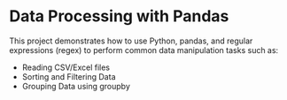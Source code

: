 # Data Processing with Pandas
This project demonstrates how to use Python, pandas, and regular expressions (regex) to perform common data manipulation tasks such as: <br/> 
- Reading CSV/Excel files <br/> 
- Sorting and Filtering Data <br/> 
- Grouping Data using groupby <br/> 
